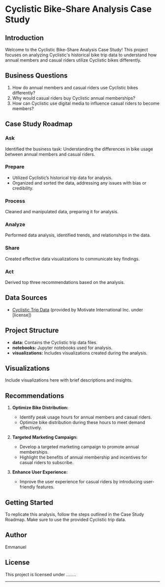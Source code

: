# Cyclistic Bike-Share Analysis Case Study

## Introduction

Welcome to the Cyclistic Bike-Share Analysis Case Study! This project focuses on analyzing Cyclistic's historical bike trip data to understand how annual members and casual riders utilize Cyclistic bikes differently.

## Business Questions

1. How do annual members and casual riders use Cyclistic bikes differently?
2. Why would casual riders buy Cyclistic annual memberships?
3. How can Cyclistic use digital media to influence casual riders to become members?

## Case Study Roadmap

### Ask
Identified the business task: Understanding the differences in bike usage between annual members and casual riders.

### Prepare
- Utilized Cyclistic’s historical trip data for analysis.
- Organized and sorted the data, addressing any issues with bias or credibility.

### Process
Cleaned and manipulated data, preparing it for analysis.

### Analyze
Performed data analysis, identified trends, and relationships in the data.

### Share
Created effective data visualizations to communicate key findings.

### Act
Derived top three recommendations based on the analysis.

## Data Sources

- [Cyclistic Trip Data]([link-to-your-data](https://divvy-tripdata.s3.amazonaws.com/index.html)) (provided by Motivate International Inc. under [license])

## Project Structure

- **data:** Contains the Cyclistic trip data files.
- **notebooks:** Jupyter notebooks used for analysis.
- **visualizations:** Includes visualizations created during the analysis.

## Visualizations

Include visualizations here with brief descriptions and insights.

## Recommendations

1. **Optimize Bike Distribution:**
   - Identify peak usage hours for annual members and casual riders.
   - Optimize bike distribution during these hours to meet demand effectively.

2. **Targeted Marketing Campaign:**
   - Develop a targeted marketing campaign to promote annual memberships.
   - Highlight the benefits of annual membership and incentives for casual riders to subscribe.

3. **Enhance User Experience:**
   - Improve the user experience for casual riders by introducing user-friendly features.

## Getting Started

To replicate this analysis, follow the steps outlined in the Case Study Roadmap. Make sure to use the provided Cyclistic trip data.

## Author

Emmanuel

## License

This project is licensed under ........

---


